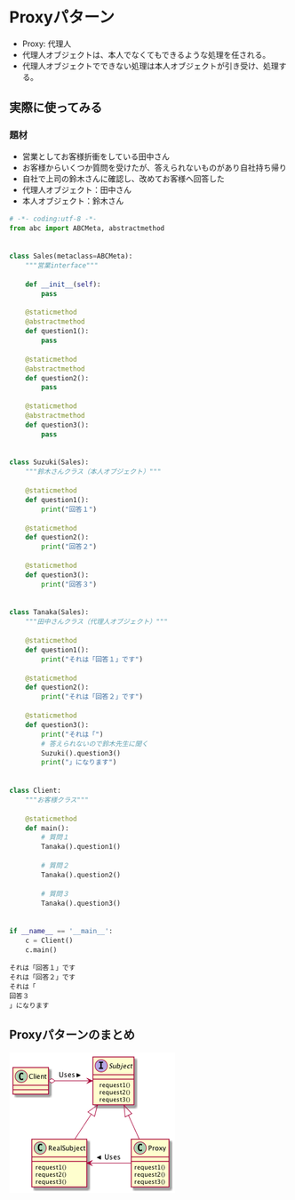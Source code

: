 # Proxyパターン
- Proxy: 代理人
- 代理人オブジェクトは、本人でなくてもできるような処理を任される。
- 代理人オブジェクトでできない処理は本人オブジェクトが引き受け、処理する。

## 実際に使ってみる
### 題材
- 営業としてお客様折衝をしている田中さん
- お客様からいくつか質問を受けたが、答えられないものがあり自社持ち帰り
- 自社で上司の鈴木さんに確認し、改めてお客様へ回答した
- 代理人オブジェクト：田中さん
- 本人オブジェクト：鈴木さん

```python
# -*- coding:utf-8 -*-
from abc import ABCMeta, abstractmethod


class Sales(metaclass=ABCMeta):
    """営業interface"""

    def __init__(self):
        pass

    @staticmethod
    @abstractmethod
    def question1():
        pass

    @staticmethod
    @abstractmethod
    def question2():
        pass

    @staticmethod
    @abstractmethod
    def question3():
        pass


class Suzuki(Sales):
    """鈴木さんクラス（本人オブジェクト）"""

    @staticmethod
    def question1():
        print("回答１")

    @staticmethod
    def question2():
        print("回答２")

    @staticmethod
    def question3():
        print("回答３")


class Tanaka(Sales):
    """田中さんクラス（代理人オブジェクト）"""

    @staticmethod
    def question1():
        print("それは「回答１」です")

    @staticmethod
    def question2():
        print("それは「回答２」です")

    @staticmethod
    def question3():
        print("それは「")
        # 答えられないので鈴木先生に聞く
        Suzuki().question3()
        print("」になります")


class Client:
    """お客様クラス"""

    @staticmethod
    def main():
        # 質問１
        Tanaka().question1()

        # 質問２
        Tanaka().question2()

        # 質問３
        Tanaka().question3()


if __name__ == '__main__':
    c = Client()
    c.main()

```

```
それは「回答１」です
それは「回答２」です
それは「
回答３
」になります
```

## Proxyパターンのまとめ
![class_image](./Proxy.png)
